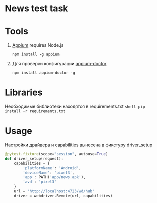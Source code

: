 News test task
====================
# Tools
1. [Appium](http://appium.io/) requires Node.js
    ```shell
    npm install -g appium
    ```
2. Для проверки конфигурации [appium-doctor](https://github.com/appium/appium-doctor)
    ```shell
    npm install appium-doctor -g
    ```
# Libraries
Необходимые библиотеки находятся в requirements.txt
    ```shell
    pip install -r requirements.txt
    ```
# Usage
 Настройки драйвера и capabilities вынесена в фикстуру driver_setup
```python
@pytest.fixture(scope="session", autouse=True)
def driver_setup(request):
    capabilities = {
        'platformName': 'Android',
        'deviceName': 'pixel3',
        'app': PATH('app/news.apk'),
        'avd': 'pixel3'
    }
    url = 'http://localhost:4723/wd/hub'
    driver = webdriver.Remote(url, capabilities)
```
